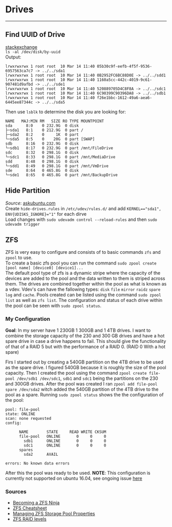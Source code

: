# Drives
___________________________________________________________________________________________________________
## Find UUID of Drive  
[stackexchange](http://unix.stackexchange.com/questions/658/linux-how-can-i-view-all-uuids-for-all-available-disks-on-my-system)  
`ls -al /dev/disk/by-uuid`  
Output:
```
lrwxrwxrwx 1 root root  10 Mar 14 11:40 05b30c9f-eefb-4f5f-9536-6957563ca7c7 -> ../../sda1
lrwxrwxrwx 1 root root  10 Mar 14 11:40 0B2952FC6BC88D0E -> ../../sdd1
lrwxrwxrwx 1 root root  10 Mar 14 11:40 1160a5cc-442c-4019-9c61-907481d9afbd -> ../../sde1
lrwxrwxrwx 1 root root  10 Mar 14 11:40 520889705D4C8F8A -> ../../sdc1
lrwxrwxrwx 1 root root  10 Mar 14 11:40 6C90399C90396DA8 -> ../../sdb1
lrwxrwxrwx 1 root root  10 Mar 14 11:40 f26e1bbc-1612-49a6-aea6-6445ee87344c -> ../../sda5
```
Then use `lsblk` to determine the disk you are looking for:
```
NAME   MAJ:MIN RM   SIZE RO TYPE MOUNTPOINT
sda      8:0    0 232.9G  0 disk
├─sda1   8:1    0 212.9G  0 part /
├─sda2   8:2    0     1K  0 part
└─sda5   8:5    0    20G  0 part [SWAP]
sdb      8:16   0 232.9G  0 disk
└─sdb1   8:17   0 232.9G  0 part /mnt/FileDrive
sdc      8:32   0 298.1G  0 disk
└─sdc1   8:33   0 298.1G  0 part /mnt/MediaDrive
sdd      8:48   0 298.1G  0 disk
└─sdd1   8:49   0 298.1G  0 part /mnt/VmDrive
sde      8:64   0 465.8G  0 disk
└─sde1   8:65   0 465.8G  0 part /mnt/BackupDrive
```  

## Hide Partition
*Source*: [askubuntu.com](http://askubuntu.com/questions/124094/how-to-hide-an-ntfs-partition-from-ubuntu)  
Create `hide-drives.rules` in `/etc/udev/rules.d/` and add `KERNEL=="sda1", ENV{UDISKS_IGNORE}="1"` for each dirve  
Load changes with `sudo udevadm control --reload-rules` and then `sudo udevadm trigger`  

## ZFS  

ZFS is very easy to configure and consists of to basic commands `zfs` and `zpool` to use.  
To create a basic zfs pool you can run the command `sudo zpool create [pool name] [device0] [device1]...`  
The default pool type of zfs is a dynamic stripe where the capacity of the devices are added to the pool and the
data written to them is striped across them. The drives are combined together within the pool as what is known as a vdev.
Vdev's can have the fallowing types: `disk` `file` `mirror` `raidz` `spare` `log` and `cache`. Pools created can be listed
using the command `sudo zpool list` as well as `zfs list`. The configuration and status of each drive within the pool can
be seen with `sudo zpool status`.

### My Configuration
**Goal**: In my server have 1 230GB 1 300GB and 1 4TB drives. I want to combine the storage capacity of the 230 and 300 GB
drives and have a hot spare drive in case a drive happens to fail. This should give the functionality of that of a RAID 5
but with the performance of a RAID 0. (RAID 0 With a hot spare)

Firs I started out by creating a 540GB partition on the 4TB drive to be used as the spare drive. I figured 540GB because it is
roughly the size of the pool capacity. Then I created the pool using the command `zpool create file-pool /dev/sdb1 /dev/sdc1`,
`sdb1` and `sdc1` being the partitions on the 230 and 300GB drives. After the pool was created I ran `zpool add file-pool spare /dev/sda2`
witch added the 540GB partition of the 4TB drive to the pool as a spare. Running `sudo zpool status` shows the the configuration of the
pool:  
```
pool: file-pool
state: ONLINE
scan: none requested
config:

      NAME        STATE     READ WRITE CKSUM
      file-pool   ONLINE       0     0     0
        sdb1      ONLINE       0     0     0
        sdc1      ONLINE       0     0     0
      spares
        sda2      AVAIL

errors: No known data errors
```
After this the pool was ready to be used. **NOTE**: This configuration is currently not supported on ubuntu 16.04, see ongoing issue
[here](https://github.com/zfsonlinux/zfs/issues/4358#issuecomment-233812603)  

### Sources
* [Becoming a ZFS Ninja](https://www.youtube.com/watch?v=tPsV_8k-aVU)  
* [ZFS Cheatsheet](http://www.datadisk.co.uk/html_docs/sun/sun_zfs_cs.htm)
* [Managing ZFS Storage Pool Properties](http://docs.oracle.com/cd/E19253-01/819-5461/gfifk/index.html)
* [ZFS RAID levels](http://www.zfsbuild.com/2010/05/26/zfs-raid-levels/)
